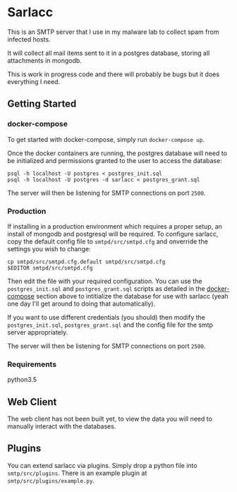 # Sarlacc

This is an SMTP server that I use in my malware lab to collect spam from infected hosts.

It will collect all mail items sent to it in a postgres database, storing all attachments in mongodb.

This is work in progress code and there will probably be bugs but it does everything I need.


## Getting Started

### docker-compose

To get started with docker-compose, simply run `docker-compose up`.

Once the docker containers are running, the postgres database will need to be initialized and permissions granted to the user to access the database:
```
psql -h localhost -U postgres < postgres_init.sql
psql -h localhost -U postgres -d sarlacc < postgres_grant.sql
```

The server will then be listening for SMTP connections on port `2500`.


### Production

If installing in a production environment which requires a proper setup, an install of mongodb and postgresql will be required.
To configure sarlacc, copy the default config file to `smtpd/src/smtpd.cfg` and onverride the settings you wish to change:
```
cp smtpd/src/smtpd.cfg.default smtpd/src/smtpd.cfg
$EDITOR smtpd/src/smtpd.cfg
```
Then edit the file with your required configuration. You can use the `postgres_init.sql` and `postgres_grant.sql` scripts as detailed in the [docker-compose](#docker-compose) section above to intitialize the database for use with sarlacc (yeah one day I'll get around to doing that automatically).


If you want to use different credentials (you should) then modify the `postgres_init.sql`, `postgres_grant.sql` and the config file for the smtp server appropriately.

The server will then be listening for SMTP connections on port `2500`.


### Requirements

python3.5



## Web Client

The web client has not been built yet, to view the data you will need to manually interact with the databases.



## Plugins

You can extend sarlacc via plugins. Simply drop a python file into `smtp/src/plugins`. There is an example plugin at `smtp/src/plugins/example.py`.

